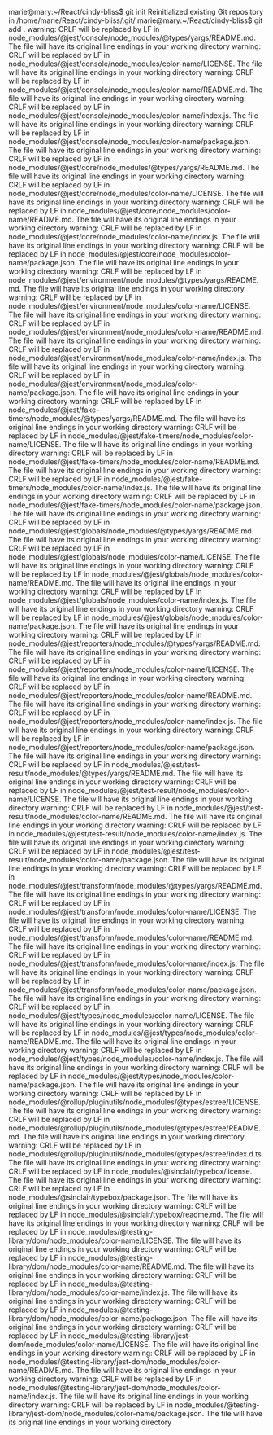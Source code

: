 marie@mary:~/React/cindy-bliss$ git init
Reinitialized existing Git repository in /home/marie/React/cindy-bliss/.git/
marie@mary:~/React/cindy-bliss$ git add .
warning: CRLF will be replaced by LF in node_modules/@jest/console/node_modules/@types/yargs/README.md.
The file will have its original line endings in your working directory
warning: CRLF will be replaced by LF in node_modules/@jest/console/node_modules/color-name/LICENSE.
The file will have its original line endings in your working directory
warning: CRLF will be replaced by LF in node_modules/@jest/console/node_modules/color-name/README.md.
The file will have its original line endings in your working directory
warning: CRLF will be replaced by LF in node_modules/@jest/console/node_modules/color-name/index.js.
The file will have its original line endings in your working directory
warning: CRLF will be replaced by LF in node_modules/@jest/console/node_modules/color-name/package.json.
The file will have its original line endings in your working directory
warning: CRLF will be replaced by LF in node_modules/@jest/core/node_modules/@types/yargs/README.md.
The file will have its original line endings in your working directory
warning: CRLF will be replaced by LF in node_modules/@jest/core/node_modules/color-name/LICENSE.
The file will have its original line endings in your working directory
warning: CRLF will be replaced by LF in node_modules/@jest/core/node_modules/color-name/README.md.
The file will have its original line endings in your working directory
warning: CRLF will be replaced by LF in node_modules/@jest/core/node_modules/color-name/index.js.
The file will have its original line endings in your working directory
warning: CRLF will be replaced by LF in node_modules/@jest/core/node_modules/color-name/package.json.
The file will have its original line endings in your working directory
warning: CRLF will be replaced by LF in node_modules/@jest/environment/node_modules/@types/yargs/README.md.
The file will have its original line endings in your working directory
warning: CRLF will be replaced by LF in node_modules/@jest/environment/node_modules/color-name/LICENSE.
The file will have its original line endings in your working directory
warning: CRLF will be replaced by LF in node_modules/@jest/environment/node_modules/color-name/README.md.
The file will have its original line endings in your working directory
warning: CRLF will be replaced by LF in node_modules/@jest/environment/node_modules/color-name/index.js.
The file will have its original line endings in your working directory
warning: CRLF will be replaced by LF in node_modules/@jest/environment/node_modules/color-name/package.json.
The file will have its original line endings in your working directory
warning: CRLF will be replaced by LF in node_modules/@jest/fake-timers/node_modules/@types/yargs/README.md.
The file will have its original line endings in your working directory
warning: CRLF will be replaced by LF in node_modules/@jest/fake-timers/node_modules/color-name/LICENSE.
The file will have its original line endings in your working directory
warning: CRLF will be replaced by LF in node_modules/@jest/fake-timers/node_modules/color-name/README.md.
The file will have its original line endings in your working directory
warning: CRLF will be replaced by LF in node_modules/@jest/fake-timers/node_modules/color-name/index.js.
The file will have its original line endings in your working directory
warning: CRLF will be replaced by LF in node_modules/@jest/fake-timers/node_modules/color-name/package.json.
The file will have its original line endings in your working directory
warning: CRLF will be replaced by LF in node_modules/@jest/globals/node_modules/@types/yargs/README.md.
The file will have its original line endings in your working directory
warning: CRLF will be replaced by LF in node_modules/@jest/globals/node_modules/color-name/LICENSE.
The file will have its original line endings in your working directory
warning: CRLF will be replaced by LF in node_modules/@jest/globals/node_modules/color-name/README.md.
The file will have its original line endings in your working directory
warning: CRLF will be replaced by LF in node_modules/@jest/globals/node_modules/color-name/index.js.
The file will have its original line endings in your working directory
warning: CRLF will be replaced by LF in node_modules/@jest/globals/node_modules/color-name/package.json.
The file will have its original line endings in your working directory
warning: CRLF will be replaced by LF in node_modules/@jest/reporters/node_modules/@types/yargs/README.md.
The file will have its original line endings in your working directory
warning: CRLF will be replaced by LF in node_modules/@jest/reporters/node_modules/color-name/LICENSE.
The file will have its original line endings in your working directory
warning: CRLF will be replaced by LF in node_modules/@jest/reporters/node_modules/color-name/README.md.
The file will have its original line endings in your working directory
warning: CRLF will be replaced by LF in node_modules/@jest/reporters/node_modules/color-name/index.js.
The file will have its original line endings in your working directory
warning: CRLF will be replaced by LF in node_modules/@jest/reporters/node_modules/color-name/package.json.
The file will have its original line endings in your working directory
warning: CRLF will be replaced by LF in node_modules/@jest/test-result/node_modules/@types/yargs/README.md.
The file will have its original line endings in your working directory
warning: CRLF will be replaced by LF in node_modules/@jest/test-result/node_modules/color-name/LICENSE.
The file will have its original line endings in your working directory
warning: CRLF will be replaced by LF in node_modules/@jest/test-result/node_modules/color-name/README.md.
The file will have its original line endings in your working directory
warning: CRLF will be replaced by LF in node_modules/@jest/test-result/node_modules/color-name/index.js.
The file will have its original line endings in your working directory
warning: CRLF will be replaced by LF in node_modules/@jest/test-result/node_modules/color-name/package.json.
The file will have its original line endings in your working directory
warning: CRLF will be replaced by LF in node_modules/@jest/transform/node_modules/@types/yargs/README.md.
The file will have its original line endings in your working directory
warning: CRLF will be replaced by LF in node_modules/@jest/transform/node_modules/color-name/LICENSE.
The file will have its original line endings in your working directory
warning: CRLF will be replaced by LF in node_modules/@jest/transform/node_modules/color-name/README.md.
The file will have its original line endings in your working directory
warning: CRLF will be replaced by LF in node_modules/@jest/transform/node_modules/color-name/index.js.
The file will have its original line endings in your working directory
warning: CRLF will be replaced by LF in node_modules/@jest/transform/node_modules/color-name/package.json.
The file will have its original line endings in your working directory
warning: CRLF will be replaced by LF in node_modules/@jest/types/node_modules/color-name/LICENSE.
The file will have its original line endings in your working directory
warning: CRLF will be replaced by LF in node_modules/@jest/types/node_modules/color-name/README.md.
The file will have its original line endings in your working directory
warning: CRLF will be replaced by LF in node_modules/@jest/types/node_modules/color-name/index.js.
The file will have its original line endings in your working directory
warning: CRLF will be replaced by LF in node_modules/@jest/types/node_modules/color-name/package.json.
The file will have its original line endings in your working directory
warning: CRLF will be replaced by LF in node_modules/@rollup/pluginutils/node_modules/@types/estree/LICENSE.
The file will have its original line endings in your working directory
warning: CRLF will be replaced by LF in node_modules/@rollup/pluginutils/node_modules/@types/estree/README.md.
The file will have its original line endings in your working directory
warning: CRLF will be replaced by LF in node_modules/@rollup/pluginutils/node_modules/@types/estree/index.d.ts.
The file will have its original line endings in your working directory
warning: CRLF will be replaced by LF in node_modules/@sinclair/typebox/license.
The file will have its original line endings in your working directory
warning: CRLF will be replaced by LF in node_modules/@sinclair/typebox/package.json.
The file will have its original line endings in your working directory
warning: CRLF will be replaced by LF in node_modules/@sinclair/typebox/readme.md.
The file will have its original line endings in your working directory
warning: CRLF will be replaced by LF in node_modules/@testing-library/dom/node_modules/color-name/LICENSE.
The file will have its original line endings in your working directory
warning: CRLF will be replaced by LF in node_modules/@testing-library/dom/node_modules/color-name/README.md.
The file will have its original line endings in your working directory
warning: CRLF will be replaced by LF in node_modules/@testing-library/dom/node_modules/color-name/index.js.
The file will have its original line endings in your working directory
warning: CRLF will be replaced by LF in node_modules/@testing-library/dom/node_modules/color-name/package.json.
The file will have its original line endings in your working directory
warning: CRLF will be replaced by LF in node_modules/@testing-library/jest-dom/node_modules/color-name/LICENSE.
The file will have its original line endings in your working directory
warning: CRLF will be replaced by LF in node_modules/@testing-library/jest-dom/node_modules/color-name/README.md.
The file will have its original line endings in your working directory
warning: CRLF will be replaced by LF in node_modules/@testing-library/jest-dom/node_modules/color-name/index.js.
The file will have its original line endings in your working directory
warning: CRLF will be replaced by LF in node_modules/@testing-library/jest-dom/node_modules/color-name/package.json.
The file will have its original line endings in your working directory
